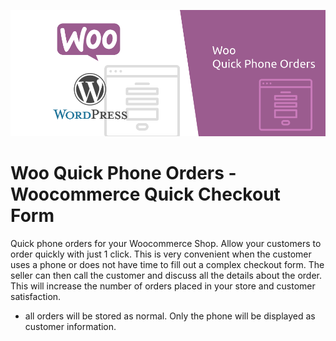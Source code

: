 ![alt text](https://github.com/dfdesign/Woo_Quick_Phone_Orders/blob/master/WQPO-img.png?raw=true)
# Woo Quick Phone Orders - Woocommerce Quick Checkout Form
Quick phone orders for your Woocommerce Shop. Аllow your customers to order quickly with just 1 click. 
Тhis is very convenient when the customer uses a phone or does not have time to fill out a complex checkout form. Тhe seller can then call the customer and discuss all the details about the order.
This will increase the number of orders placed in your store and customer satisfaction.
* all orders will be stored as normal. Only the phone will be displayed as customer information.

